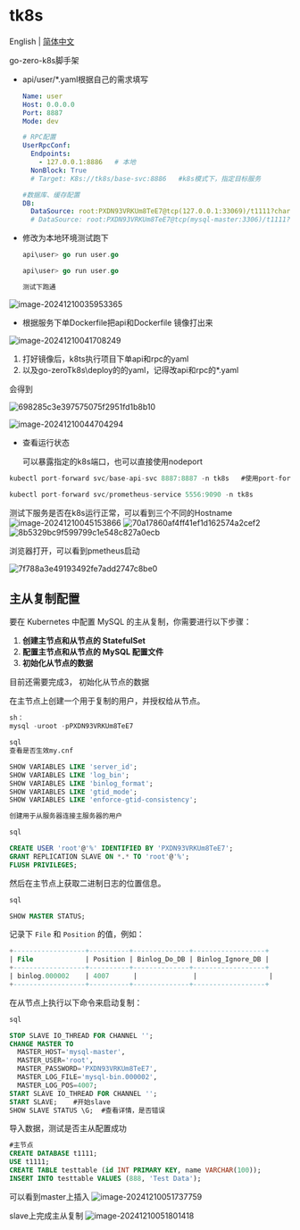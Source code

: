 # tk8s

English | [简体中文](README-cn.md)

 go-zero-k8s脚手架

- api/user/*.yaml根据自己的需求填写

  ```yaml
  Name: user
  Host: 0.0.0.0
  Port: 8887
  Mode: dev
  
  # RPC配置
  UserRpcConf:
    Endpoints:
      - 127.0.0.1:8886   # 本地
    NonBlock: True
    # Target: K8s://tk8s/base-svc:8886   #k8s模式下，指定目标服务
  
  #数据库、缓存配置
  DB:
    DataSource: root:PXDN93VRKUm8TeE7@tcp(127.0.0.1:33069)/t1111?charset=utf8mb4&parseTime=true&loc=Asia%2FShanghai  
    # DataSource: root:PXDN93VRKUm8TeE7@tcp(mysql-master:3306)/t1111?charset=utf8mb4&parseTime=true&loc=Asia%2FShanghai
  ```

- 修改为本地环境测试跑下

  ```go
  api\user> go run user.go
  
  api\user> go run user.go
  
  测试下跑通
  ```

![image-20241210035953365](https://github.com/user-attachments/assets/f524ec80-f79a-40df-8de2-4296ff783765)





- 根据服务下单Dockerfile把api和Dockerfile 镜像打出来


![image-20241210041708249](https://github.com/user-attachments/assets/17b2e4cc-87d7-4855-94fd-5b8e678387bd)

1. 打好镜像后，k8ts执行项目下单api和rpc的yaml	
2. 以及go-zeroTk8s\deploy的的yaml，记得改api和rpc的*.yaml

会得到

![698285c3e397575075f2951fd1b8b10](https://github.com/user-attachments/assets/186c5c6d-5d26-4b7b-9b6f-6a8e719a37ba)


![image-20241210044704294](https://github.com/user-attachments/assets/0d019277-4e20-4ae5-9795-3d2621e5526a)



- 查看运行状态	

  可以暴露指定的k8s端口，也可以直接使用nodeport

```go
kubectl port-forward svc/base-api-svc 8887:8887 -n tk8s   #使用port-forward，

kubectl port-forward svc/prometheus-service 5556:9090 -n tk8s

```

测试下服务是否在k8s运行正常，可以看到三个不同的Hostname
![image-20241210045153866](https://github.com/user-attachments/assets/cee74bd6-ac72-4617-b4db-1b072be6f92a)
![70a17860af4ff41ef1d162574a2cef2](https://github.com/user-attachments/assets/d75417c1-a175-468e-9d42-764c217ffa43)
![8b5329bc9f599799c1e548c827a0ecb](https://github.com/user-attachments/assets/96d99380-b4da-457c-8849-f7e96b40d6bc)



浏览器打开，可以看到pmetheus启动

![7f788a3e49193492fe7add2747c8be0](https://github.com/user-attachments/assets/1581c4e4-5fa4-4b3d-8619-378a631f0b53)




## 主从复制配置

要在 Kubernetes 中配置 MySQL 的主从复制，你需要进行以下步骤：

1. **创建主节点和从节点的 StatefulSet**
2. **配置主节点和从节点的 MySQL 配置文件**
3. **初始化从节点的数据**

目前还需要完成3， 初始化从节点的数据

在主节点上创建一个用于复制的用户，并授权给从节点。

```sql
sh：
mysql -uroot -pPXDN93VRKUm8TeE7

sql 
查看是否生效my.cnf

SHOW VARIABLES LIKE 'server_id';
SHOW VARIABLES LIKE 'log_bin';
SHOW VARIABLES LIKE 'binlog_format';
SHOW VARIABLES LIKE 'gtid_mode';
SHOW VARIABLES LIKE 'enforce-gtid-consistency';

创建用于从服务器连接主服务器的用户

sql

CREATE USER 'root'@'%' IDENTIFIED BY 'PXDN93VRKUm8TeE7';
GRANT REPLICATION SLAVE ON *.* TO 'root'@'%';
FLUSH PRIVILEGES;

```

然后在主节点上获取二进制日志的位置信息。

```sql
sql

SHOW MASTER STATUS;
```

记录下 `File` 和 `Position` 的值，例如：

```sql
+------------------+----------+--------------+------------------+
| File             | Position | Binlog_Do_DB | Binlog_Ignore_DB |
+------------------+----------+--------------+------------------+
| binlog.000002    | 4007      |              |                  |
+------------------+----------+--------------+------------------+
```

在从节点上执行以下命令来启动复制：

```sql
sql

STOP SLAVE IO_THREAD FOR CHANNEL '';
CHANGE MASTER TO
  MASTER_HOST='mysql-master',
  MASTER_USER='root',
  MASTER_PASSWORD='PXDN93VRKUm8TeE7',
  MASTER_LOG_FILE='mysql-bin.000002',
  MASTER_LOG_POS=4007;
START SLAVE IO_THREAD FOR CHANNEL '';
START SLAVE;    #开始slave
SHOW SLAVE STATUS \G;  #查看详情，是否错误

```

导入数据，测试是否主从配置成功

```sql
#主节点
CREATE DATABASE t1111;
USE t1111;
CREATE TABLE testtable (id INT PRIMARY KEY, name VARCHAR(100));
INSERT INTO testtable VALUES (888, 'Test Data');


```

可以看到master上插入
![image-20241210051737759](https://github.com/user-attachments/assets/71acb111-02d2-469a-9e53-e649050b3c66)



slave上完成主从复制
![image-20241210051801418](https://github.com/user-attachments/assets/4c4177e8-170d-4190-bfde-b527ea12f24d)

